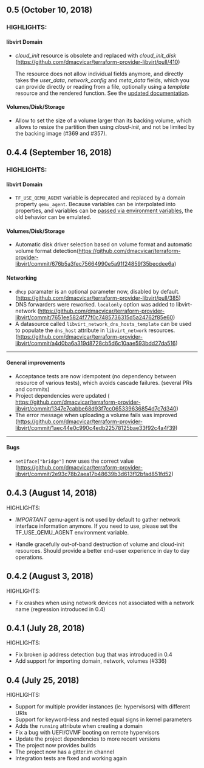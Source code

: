 ## 0.5 (October 10, 2018)

### HIGHLIGHTS:

#### libvirt Domain

* _cloud_init_ resource is obsolete and replaced with _cloud_init_disk_ (https://github.com/dmacvicar/terraform-provider-libvirt/pull/410)

  The resource does not allow individual fields anymore, and directly takes the _user_data_, _network_config_ and _meta_data_ fields, which you can provide directly or reading from a file, optionally using a _template_ resource and the rendered function. See the [updated documentation](https://github.com/dmacvicar/terraform-provider-libvirt/blob/master/website/docs/r/cloudinit.html.markdown).

#### Volumes/Disk/Storage

* Allow to set the size of a volume larger than its backing volume, which allows to resize the partition then using _cloud-init_, and not be limited by the backing image (#369 and #357).

## 0.4.4 (September 16, 2018)

### HIGHLIGHTS:

#### libvirt Domain

* `TF_USE_QEMU_AGENT` variable is deprecated and replaced by a domain property `qemu_agent`.
  Because variables can be interpolated into properties, and variables can be [passed  via environment variables](https://www.terraform.io/docs/configuration/environment-variables.html#tf_var_name), the old behavior can be emulated.

#### Volumes/Disk/Storage

* Automatic disk driver selection based on volume format and automatic volume format detection(https://github.com/dmacvicar/terraform-provider-libvirt/commit/676b5a3fec75664990e5a91f24859f35becdee6a)

#### Networking

* `dhcp` paramater is an optional parameter now, disabled by default. (https://github.com/dmacvicar/terraform-provider-libvirt/pull/385)
* DNS forwarders were reworked. `localonly` option was added to libvirt-network (https://github.com/dmacvicar/terraform-provider-libvirt/commit/7651ee5824f77f0c7485736315d5a24762f85e60)
* A datasource called `libvirt_network_dns_hosts_template` can be used to populate the `dns_host` attribute in `libvirt_network` resources. (https://github.com/dmacvicar/terraform-provider-libvirt/commit/a4d0ba6a319d8728cb5d6c10aae593bdd27da516)
___
#### General improvements

* Acceptance tests are now idempotent (no dependency between resource of various tests), which avoids cascade failures. (several PRs and commits)
* Project dependencies were updated ( https://github.com/dmacvicar/terraform-provider-libvirt/commit/1347e7cabbe68d93f7cc065339636854d7c7d340)
* The error message when uploading a volume fails was improved (https://github.com/dmacvicar/terraform-provider-libvirt/commit/1aec44e0c990c4edb22578125bae33f92c4a4f39)
___
#### Bugs

* `netIface["bridge"]` now uses the correct value (https://github.com/dmacvicar/terraform-provider-libvirt/commit/2e93c78b2aea17b48639b3d613f12bfad851fd52) 

## 0.4.3 (August 14, 2018)

HIGHLIGHTS:

* *IMPORTANT* qemu-agent is not used by default to gather network
  interface information anymore. If you need to use, please set
  the TF_USE_QEMU_AGENT environment variable.

* Handle gracefully out-of-band destruction of volume and cloud-init
  resources. Should provide a better end-user experience in day to day
  operations.

## 0.4.2 (August 3, 2018)

HIGHLIGHTS:

* Fix crashes when using network devices not associated with a
  network name (regression introduced in 0.4)

## 0.4.1 (July 28, 2018)

HIGHLIGHTS:

* Fix broken ip address detection bug that was introduced in 0.4
* Add support for importing domain, network, volumes (#336)

## 0.4 (July 25, 2018)

HIGHLIGHTS:

* Support for multiple provider instances (ie: hypervisors) with different URIs
* Support for keyword-less and nested equal signs in kernel parameters
* Adds the `running` attribute when creating a domain
* Fix a bug with UEFI/OVMF booting on remote hypervisors
* Update the project dependencies to more recent versions
* The project now provides builds
* The project now has a gitter.im channel
* Integration tests are fixed and working again


